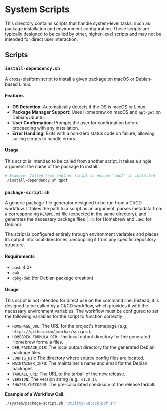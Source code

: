 # System Scripts

This directory contains scripts that handle system-level tasks, such as package installation and environment configuration. These scripts are typically designed to be called by other, higher-level scripts and may not be intended for direct user interaction.

## Scripts

### `install-dependency.sh`

A cross-platform script to install a given package on macOS or Debian-based Linux.

#### Features
* **OS Detection**: Automatically detects if the OS is macOS or Linux.
* **Package Manager Support**: Uses Homebrew on macOS and `apt-get` on Debian/Ubuntu.
* **User Confirmation**: Prompts the user for confirmation before proceeding with any installation.
* **Error Handling**: Exits with a non-zero status code on failure, allowing calling scripts to handle errors.

#### Usage
This script is intended to be called from another script. It takes a single argument: the name of the package to install.

```bash
# Example: Called from another script to ensure 'qpdf' is installed
./install-dependency.sh qpdf
```

### `package-script.sh`

A generic package-file generator designed to be run from a CI/CD workflow. It takes the path to a script as an argument, parses metadata from a corresponding `README.md` file (expected in the same directory), and generates the necessary package files (`.rb` for Homebrew and `.deb` for Debian).

The script is configured entirely through environment variables and places its output into local directories, decoupling it from any specific repository structure.

#### Requirements
* `bash` 4.0+
* `awk`
* `dpkg-deb` (for Debian package creation)

#### Usage

This script is not intended for direct use on the command line. Instead, it is designed to be called by a CI/CD workflow, which provides it with the necessary environment variables. The workflow must be configured to set the following variables for the script to function correctly:

* `HOMEPAGE_URL`: The URL for the project's homepage (e.g., `https://github.com/jmerhar/scripts`).
* `HOMEBREW_FORMULA_DIR`: The local output directory for the generated Homebrew formula files.
* `DEB_PACKAGE_DIR`: The local output directory for the generated Debian package files.
* `CONFIG_DIR`: The directory where source config files are located.
* `MAINTAINER_INFO`: The maintainer's name and email for the Debian packages.
* `TARBALL_URL`: The URL to the tarball of the new release.
* `VERSION`: The version string (e.g., `v1.0.1`).
* `SHA256_CHECKSUM`: The pre-calculated checksum of the release tarball.

**Example of a Workflow Call:**

```bash
./system/package-script.sh "utility/unlock-pdf.sh"
```
